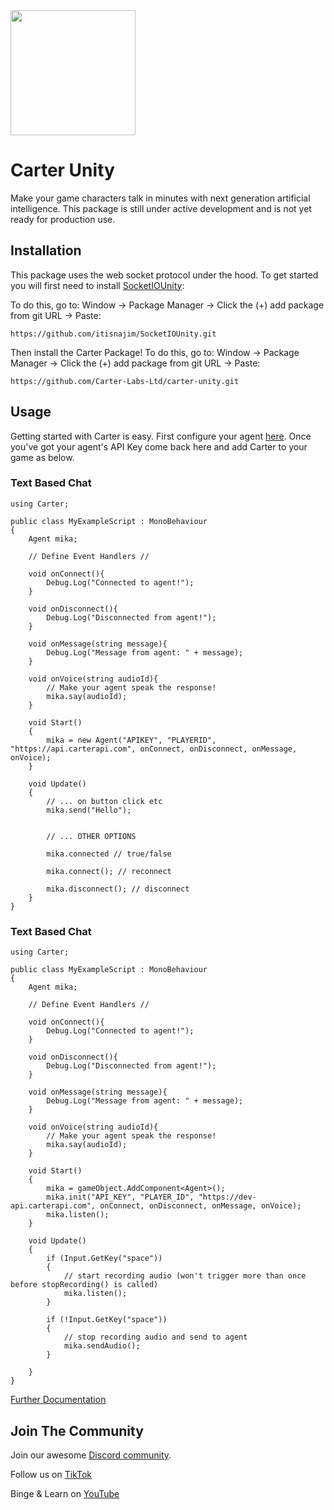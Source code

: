 <img src="https://www.carterapi.com/carter-full-white-transparent.svg" style="width: 200px"/>

# Carter Unity

Make your game characters talk in minutes with next generation artificial intelligence. This package is still under active development and is not yet ready for production use.

## Installation

This package uses the web socket protocol under the hood. To get started you will first need to install [SocketIOUnity](https://github.com/itisnajim/SocketIOUnity):

To do this, go to: Window -> Package Manager -> Click the (+) add package from git URL -> Paste:

`https://github.com/itisnajim/SocketIOUnity.git`

Then install the Carter Package! To do this, go to: Window -> Package Manager -> Click the (+) add package from git URL -> Paste:

`https://github.com/Carter-Labs-Ltd/carter-unity.git`

## Usage

Getting started with Carter is easy. First configure your agent [here](https://studio.carterlabs.ai). Once you've got your agent's API Key come back here and add Carter to your game as below.

### Text Based Chat

```...
using Carter;

public class MyExampleScript : MonoBehaviour
{
    Agent mika;

    // Define Event Handlers //

    void onConnect(){
        Debug.Log("Connected to agent!");
    }

    void onDisconnect(){
        Debug.Log("Disconnected from agent!");
    }

    void onMessage(string message){
        Debug.Log("Message from agent: " + message);
    }

    void onVoice(string audioId){
        // Make your agent speak the response!
        mika.say(audioId);
    }

    void Start()
    {
        mika = new Agent("APIKEY", "PLAYERID", "https://api.carterapi.com", onConnect, onDisconnect, onMessage, onVoice);
    }

    void Update()
    {
        // ... on button click etc
        mika.send("Hello");


        // ... OTHER OPTIONS

        mika.connected // true/false

        mika.connect(); // reconnect

        mika.disconnect(); // disconnect
    }
}
```

### Text Based Chat

```...
using Carter;

public class MyExampleScript : MonoBehaviour
{
    Agent mika;

    // Define Event Handlers //

    void onConnect(){
        Debug.Log("Connected to agent!");
    }

    void onDisconnect(){
        Debug.Log("Disconnected from agent!");
    }

    void onMessage(string message){
        Debug.Log("Message from agent: " + message);
    }

    void onVoice(string audioId){
        // Make your agent speak the response!
        mika.say(audioId);
    }

    void Start()
    {
        mika = gameObject.AddComponent<Agent>();
        mika.init("API_KEY", "PLAYER_ID", "https://dev-api.carterapi.com", onConnect, onDisconnect, onMessage, onVoice);
        mika.listen();
    }

    void Update()
    {
        if (Input.GetKey("space"))
        {
            // start recording audio (won't trigger more than once before stopRecording() is called)
            mika.listen();
        }

        if (!Input.GetKey("space"))
        {
            // stop recording audio and send to agent
            mika.sendAudio();
        }

    }
}
```

[Further Documentation](https://carterapi.gitbook.io/carter-docs/)

## Join The Community

Join our awesome [Discord community](https://discord.gg/YqWwCVU8UH).

Follow us on [TikTok](https://www.tiktok.com/@carterlabs)

Binge & Learn on [YouTube](https://www.youtube.com/@Carter_Labs)
